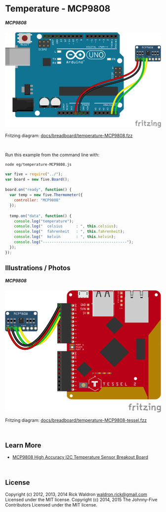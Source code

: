 <!--remove-start-->

# Temperature - MCP9808

<!--remove-end-->






##### MCP9808



![docs/breadboard/temperature-MCP9808.png](breadboard/temperature-MCP9808.png)<br>

Fritzing diagram: [docs/breadboard/temperature-MCP9808.fzz](breadboard/temperature-MCP9808.fzz)

&nbsp;




Run this example from the command line with:
```bash
node eg/temperature-MCP9808.js
```


```javascript
var five = require("../");
var board = new five.Board();

board.on("ready", function() {
  var temp = new five.Thermometer({
    controller: "MCP9808"
  });

  temp.on("data", function() {
    console.log("temperature");
    console.log("  celsius      : ", this.celsius);
    console.log("  fahrenheit   : ", this.fahrenheit);
    console.log("  kelvin       : ", this.kelvin);
    console.log("--------------------------------------");
  });
});

```


## Illustrations / Photos


##### MCP9808



![docs/breadboard/temperature-MCP9808-tessel.png](breadboard/temperature-MCP9808-tessel.png)<br>

Fritzing diagram: [docs/breadboard/temperature-MCP9808-tessel.fzz](breadboard/temperature-MCP9808-tessel.fzz)

&nbsp;






## Learn More

- [MCP9808 High Accuracy I2C Temperature Sensor Breakout Board](http://www.adafruit.com/products/1782)

&nbsp;

<!--remove-start-->

## License
Copyright (c) 2012, 2013, 2014 Rick Waldron <waldron.rick@gmail.com>
Licensed under the MIT license.
Copyright (c) 2014, 2015 The Johnny-Five Contributors
Licensed under the MIT license.

<!--remove-end-->
